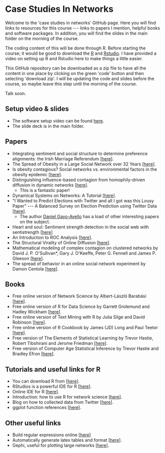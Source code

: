 # Case Studies In Networks

Welcome to the 'case studies in networks' GitHub page. Here you will find links to resources for this course --- links to papers I mention, helpful books and software packages. In addition, you will find the slides in the main folder on the morning of the course.

The coding content of this will be done through R. Before starting the course; it would be good to download the [R](https://cran.r-project.org/bin/windows/base/) and [Rstudio](https://www.rstudio.com/products/rstudio/download/). I have provided a video on setting up R and Rstudio here to make things a little easier. 

This GitHub repository can be downloaded as a zip file to have all the content in one place by clicking on the green 'code' button and then selecting 'download zip'. I will be updating the code and slides before the course, so maybe leave this step until the morning of the course.

Talk soon. 

## Setup video & slides

- The software setup video can be found [here]().
- The slide deck is in the main folder.

## Papers

- Integrating sentiment and social structure to determine preference alignments: the Irish Marriage Referendum [[here](https://royalsocietypublishing.org/doi/full/10.1098/rsos.170154)].
- The Spread of Obesity in a Large Social Network over 32 Years [[here](https://www.nejm.org/doi/full/10.1056/NEJMsa066082)].
- Is obesity contagious? Social networks vs. environmental factors in the obesity epidemic [[here](https://www.ncbi.nlm.nih.gov/pubmed/18571258)].
- Distinguishing influence-based contagion from homophily-driven diffusion in dynamic networks [[here](https://www.pnas.org/content/106/51/21544)].
  - This is a fantastic paper!
- Dynamical Systems on Networks: A Tutorial [[here](https://link.springer.com/book/10.1007/978-3-319-26641-1)].
- "I Wanted to Predict Elections with Twitter and all I got was this Lousy Paper" --- A Balanced Survey on Election Prediction using Twitter Data [[here](https://arxiv.org/abs/1204.6441)].
  - The author [Daniel Gayo-Avello](https://scholar.google.com/citations?user=bdCROlQAAAAJ&hl=en) has a load of other interesting papers on the subject.
- Heart and soul: Sentiment strength detection in the social web with sentistrength [[here](https://www.google.com/url?sa=t&rct=j&q=&esrc=s&source=web&cd=9&cad=rja&uact=8&ved=2ahUKEwj3ho2L3_blAhXcQkEAHRQrDFwQFjAIegQICBAC&url=http%3A%2F%2Fsentistrength.wlv.ac.uk%2Fdocumentation%2FSentiStrengthChapter.pdf&usg=AOvVaw1c8oFIh5RJja9q4Vy64CZU)]
- An Introduction to ROC Analysis [[here](http://people.inf.elte.hu/kiss/11dwhdm/roc.pdf)]. 
- The Structural Virality of Online Diffusion [[here](https://www.google.com/url?sa=t&rct=j&q=&esrc=s&source=web&cd=2&cad=rja&uact=8&ved=2ahUKEwia0J6LnIjmAhWUUBUIHcLyDSgQFjABegQIBhAC&url=https%3A%2F%2F5harad.com%2Fpapers%2Ftwiral.pdf&usg=AOvVaw2Auo-4bqKzzphRdRG5uo6t)].
- Mathematical modeling of complex contagion on clustered networks by David J. P. O'Sullivan*, Gary J. O'Keeffe, Peter G. Fennell and James P. Gleeson [[here](https://www.frontiersin.org/articles/10.3389/fphy.2015.00071/full)].
- The spread of behavior in an online social network experiment by Damon Centola [[here](https://science.sciencemag.org/content/329/5996/1194)].

## Books

- Free online version of Network Science by Albert-László Barabási [[here](http://networksciencebook.com/chapter/1)].
- Free online version of R for Data Science by Garrett Grolemund and Hadley Wickham [[here](https://r4ds.had.co.nz/)].
- Free online version of Text Mining with R by Julia Silge and David Robinson [[here](https://www.tidytextmining.com/)].
- Free online version of R Cookbook by James (JD) Long and Paul Teetor [[here](https://rc2e.com/)].
- Free version of The Elements of Statistical Learning by Trevor Hastie, Robert Tibshirani and Jerome Friedman [[here](https://www.google.com/url?sa=t&rct=j&q=&esrc=s&source=web&cd=2&cad=rja&uact=8&ved=2ahUKEwja_NKliojmAhXznFwKHYU-DAgQFjABegQIBBAC&url=https%3A%2F%2Fweb.stanford.edu%2F~hastie%2FPapers%2FESLII.pdf&usg=AOvVaw25QCy16hNG1RTjwQm4qzz8)].
- Free version of Computer Age Statistical Inference by Trevor Hastie and Bradley Efron [[here](https://www.google.com/url?sa=t&rct=j&q=&esrc=s&source=web&cd=3&cad=rja&uact=8&ved=2ahUKEwiG2rbKiYjmAhWoQkEAHXm-CPEQFjACegQIBBAC&url=https%3A%2F%2Fweb.stanford.edu%2F~hastie%2FCASI_files%2FPDF%2Fcasi.pdf&usg=AOvVaw35RkePmQDVbV9mFQfiCn73)].
<!--- - Old version of Networks by Mark Newman [here]() --->

## Tutorials and useful links for R

- You can download R from [[here](https://www.r-project.org/)].
- RStudios is a powerful IDE for R [[here](https://rstudio.com/products/rstudio/download/)].
- Online IDE for R [[here](https://rstudio.cloud)].
- Introduction: how to use R for network science [[here](https://kateto.net/networks-r-igraph)].
- Blog on how to collected data from Twitter [[here](https://ecmiindmath.org/2015/12/21/hunting-for-ground-truths/)].
- ggplot function references [[here](https://ggplot2.tidyverse.org/reference/)].

## Other useful links

- Build regular expressions online [[here](https://regexr.com/)]
- Automatically generate latex tables and format [[here](https://www.tablesgenerator.com/latex_tables)].
- Gephi, useful for plotting large networks [[here](https://gephi.org/users/download/)].
